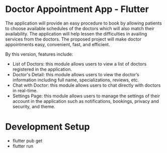 # Doctor Appointment App - Flutter

The application will provide an easy procedure to book by allowing patients to choose available schedules of the doctors which will also match their availability. The application will help lessen the difficulties in availing services from the doctors. The proposed project will make doctor appointments easy, convenient, fast, and efficient.

By this version, features include:
- List of Doctors: this module allows users to view a list of doctors registered in the application.
- Doctor's Detail: this module allows users to view the doctor’s information including full name, specializations, reviews, etc.
- Chat with Doctor: this module allows users to chat directly with doctors in real-time.
- Settings Page: this module allows  users to manage the settings of their account in the application such as notifications, bookings, privacy and security, and theme.

# Development Setup

- flutter pub get
- flutter run
